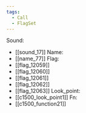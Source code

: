 ```yaml
---
tags:
  - Call
  - FlagSet
---
```

Sound:
- [[sound_17]]
Name:
- [[name_77]]
Flag:
- [[flag_12059]]
- [[flag_12060]]
- [[flag_12061]]
- [[flag_12062]]
- [[flag_12063]]
Look_point:
- [[c1500_look_point1]]
Fn:
- [[c1500_function21]]
